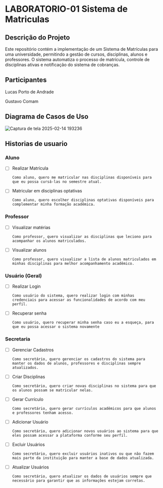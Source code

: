 # LABORATORIO-01  Sistema de Matriculas

## Descrição do Projeto

Este repositório contém a implementação de um Sistema de Matrículas para uma universidade, permitindo a gestão de cursos, disciplinas, alunos e professores. O sistema automatiza o processo de matrícula, controle de disciplinas ativas e notificação do sistema de cobranças.

## Participantes
Lucas Porto de Andrade

Gustavo Comam

## Diagrama de Casos de Uso
![Captura de tela 2025-02-14 193236](https://github.com/user-attachments/assets/4bf2d086-f621-48bd-a07f-8830ea5cbea7)

## Historias de usuario

### Aluno
- [ ] Realizar Matrícula

      Como aluno, quero me matricular nas disciplinas disponíveis para que eu possa cursá-las no semestre atual.
- [ ] Matricular em disciplinas optativas

      Como aluno, quero escolher disciplinas optativas disponíveis para complementar minha formação acadêmica.

### Professor
- [ ] Visualizar matérias

      Como professor, quero visualizar as disciplinas que leciono para acompanhar os alunos matriculados.
- [ ] Visualizar alunos

      Como professor, quero visualizar a lista de alunos matriculados em minhas disciplinas para melhor acompanhamento acadêmico.

### Usuário (Geral)
- [ ] Realizar Login

      Como usuário do sistema, quero realizar login com minhas credenciais para acessar as funcionalidades de acordo com meu perfil.
- [ ] Recuperar senha

      Como usuário, quero recuperar minha senha caso eu a esqueça, para que eu possa acessar o sistema novamente

### Secretaria
- [ ] Gerenciar Cadastros

      Como secretário, quero gerenciar os cadastros do sistema para manter os dados de alunos, professores e disciplinas sempre atualizados.
- [ ] Criar Disciplinas

      Como secretário, quero criar novas disciplinas no sistema para que os alunos possam se matricular nelas.
- [ ] Gerar Currículo

      Como secretário, quero gerar currículos acadêmicos para que alunos e professores tenham acesso.
- [ ] Adicionar Usuário

      Como secretário, quero adicionar novos usuários ao sistema para que eles possam acessar a plataforma conforme seu perfil.
- [ ] Excluir Usuários

      Como secretário, quero excluir usuários inativos ou que não fazem mais parte da instituição para manter a base de dados atualizada.
- [ ] Atualizar Usuários

      Como secretário, quero atualizar os dados de usuários sempre que necessário para garantir que as informações estejam corretas.

